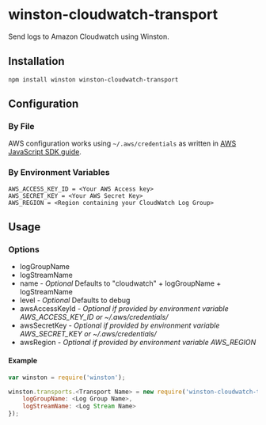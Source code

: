 # winston-cloudwatch-transport <br />

Send logs to Amazon Cloudwatch using Winston.

## Installation

```
npm install winston winston-cloudwatch-transport
```

## Configuration


### By File
AWS configuration works using `~/.aws/credentials` as written in [AWS JavaScript SDK guide](http://docs.aws.amazon.com/AWSJavaScriptSDK/guide/node-configuring.html#Setting_AWS_Credentials).

### By Environment Variables

``` 
AWS_ACCESS_KEY_ID = <Your AWS Access key>
AWS_SECRET_KEY = <Your AWS Secret Key>
AWS_REGION = <Region containing your CloudWatch Log Group>
```

## Usage

### Options
 * logGroupName
 * logStreamName 
 * name - _Optional_ Defaults to "cloudwatch" + logGroupName + logStreamName
 * level - _Optional_ Defaults to debug
 * awsAccessKeyId - _Optional if provided by environment variable AWS_ACCESS_KEY_ID or ~/.aws/credentials/_
 * awsSecretKey - _Optional if provided by environment variable AWS_SECRET_KEY or ~/.aws/credentials/_
 * awsRegion - _Optional if provided by environment variable AWS_REGION_

#### Example
``` js
var winston = require('winston');

winston.transports.<Transport Name> = new require('winston-cloudwatch-transport', {
    logGroupName: <Log Group Name>,
    logStreamName: <Log Stream Name>
});
```
